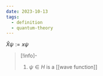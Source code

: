 ```yaml
---
date: 2023-10-13
tags:
  - definition
  - quantum-theory
---
```

$\hat{X} \psi := x \psi$ 

>[!info]-
> 1. $\psi \in H$ is a [[wave function]]